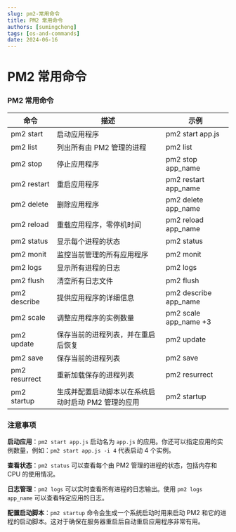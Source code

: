 ```yaml
---
slug: pm2-常用命令
title: PM2 常用命令
authors: [sumingcheng]
tags: [os-and-commands]
date: 2024-06-16
---
```


# PM2 常用命令

### PM2 常用命令

| 命令          | 描述                                                | 示例                  |
| ------------- | --------------------------------------------------- | --------------------- |
| pm2 start     | 启动应用程序                                        | pm2 start app.js      |
| pm2 list      | 列出所有由 PM2 管理的进程                           | pm2 list              |
| pm2 stop      | 停止应用程序                                        | pm2 stop app_name     |
| pm2 restart   | 重启应用程序                                        | pm2 restart app_name  |
| pm2 delete    | 删除应用程序                                        | pm2 delete app_name   |
| pm2 reload    | 重载应用程序，零停机时间                            | pm2 reload app_name   |
| pm2 status    | 显示每个进程的状态                                  | pm2 status            |
| pm2 monit     | 监控当前管理的所有应用程序                          | pm2 monit             |
| pm2 logs      | 显示所有进程的日志                                  | pm2 logs              |
| pm2 flush     | 清空所有日志文件                                    | pm2 flush             |
| pm2 describe  | 提供应用程序的详细信息                              | pm2 describe app_name |
| pm2 scale     | 调整应用程序的实例数量                              | pm2 scale app_name +3 |
| pm2 update    | 保存当前的进程列表，并在重启后恢复                  | pm2 update            |
| pm2 save      | 保存当前的进程列表                                  | pm2 save              |
| pm2 resurrect | 重新加载保存的进程列表                              | pm2 resurrect         |
| pm2 startup   | 生成并配置启动脚本以在系统启动时启动 PM2 管理的应用 | pm2 startup           |

### 注意事项

**启动应用**：`pm2 start app.js` 启动名为 `app.js` 的应用。你还可以指定应用的实例数量，例如：`pm2 start app.js -i 4` 代表启动 4 个实例。

**查看状态**：`pm2 status` 可以查看每个由 PM2 管理的进程的状态，包括内存和 CPU 的使用情况。

**日志管理**：`pm2 logs` 可以实时查看所有进程的日志输出。使用 `pm2 logs app_name` 可以查看特定应用的日志。

**配置启动脚本**：`pm2 startup` 命令会生成一个系统启动时用来启动 PM2 和它的进程的启动脚本。这对于确保在服务器重启后自动重启应用程序非常有用。
